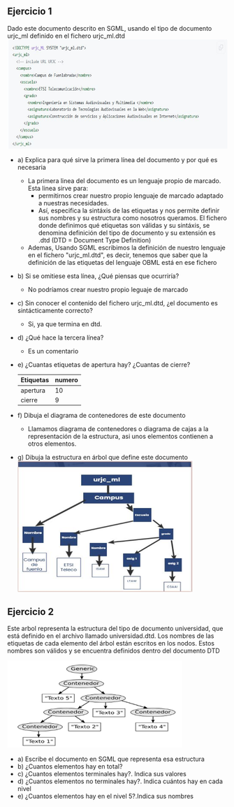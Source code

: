## Ejercicio 1
Dado este documento descrito en SGML, usando el tipo de documento urjc_ml definido en el fichero urjc_ml.dtd
<img height="250" src="ej1.jpg" widht="500">

* a) Explica para qué sirve la primera línea del documento y por qué es necesaria
    * La primera linea del documento es un lenguaje propio de marcado. Esta linea sirve para:
        * permitirnos crear nuestro propio lenguaje de marcado adaptado a nuestras necesidades.
        * Así, especifica la sintáxis de las etiquetas y nos permite definir sus nombres y su estructura como nosotros queramos. El fichero donde definimos qué etiquetas son válidas y su sintáxis, se denomina definición del tipo de documento y su extensión es .dtd (DTD = Document Type Definition)
    * Ademas, Usando SGML escribimos la definición de nuestro lenguaje en el fichero "urjc_ml.dtd", es decir, tenemos que saber que la definición de las etiquetas del lenguaje OBML está en ese fichero
* b) Si se omitiese esta línea, ¿Qué piensas que ocurriría?
    * No podríamos crear nuestro propio leguaje de marcado
* c) Sin conocer el contenido del fichero urjc_ml.dtd, ¿el documento es sintácticamente correcto?
    * Si, ya que termina en dtd.
* d) ¿Qué hace la tercera línea?
    * Es un comentario
* e) ¿Cuantas etiquetas de apertura hay? ¿Cuantas de cierre?

    |Etiquetas|   numero     |
    |---------|--------------|
    |apertura |      10      |
    |cierre   |       9      |
* f) Dibuja el diagrama de contenedores de este documento
    * Llamamos diagrama de contenedores o diagrama de cajas a la representación de la estructura, asi unos elementos contienen a otros elementos.

* g) Dibuja la estructura en árbol que define este documento
    <img height="300" src="arbol.jpg" width="400">
## Ejercicio 2

Este arbol representa la estructura del tipo de documento universidad, que está definido en el archivo llamado universidad.dtd. Los nombres de las etiquetas de cada elemento del árbol están escritos en los nodos. Estos nombres son válidos y se encuentra definidos dentro del documento DTD

 <img height="200" src="ej2.jpg" width="400">

* a) Escribe el documento en SGML que representa esa estructura
* b) ¿Cuantos elementos hay en total?
* c) ¿Cuantos elementos terminales hay?. Indica sus valores
* d) ¿Cuantos elementos no terminales hay?. Indica cuántos hay en cada nivel
* e) ¿Cuantos elementos hay en el nivel 5?.Indica sus nombres
